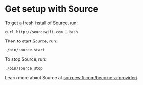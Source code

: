 # Get setup with Source

To get a fresh install of Source, run:

```
curl http://sourcewifi.com | bash
```

Then to start Source, run:

```
./bin/source start
```

To stop Source, run:
```
./bin/source stop
```

Learn more about Source at [sourcewifi.com/become-a-provider/](sourcewifi.com/become-a-provider/).
